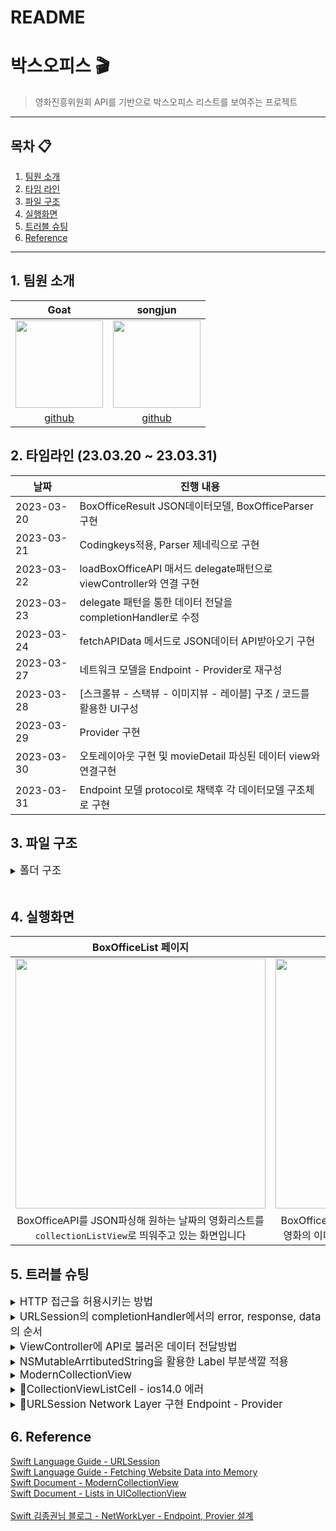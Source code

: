 # README

# 박스오피스 🎬
> 영화진흥위원회 API를 기반으로 박스오피스 리스트를 보여주는 프로젝트
---
## 목차 📋
1. [팀원 소개](#1-팀원-소개)
2. [타임 라인](#2-타임라인-230306--230310)
3. [파일 구조](#3-파일-구조)
4. [실행화면](#4-실행화면)
5. [트러블 슈팅](#5-트러블-슈팅)
6. [Reference](#6-reference)

---
## 1. 팀원 소개
|Goat|songjun|
|:---:|:---:|
|<img src="https://i.imgur.com/yoWVC56.png" width="140" height="140"/>|<img src="https://i.imgur.com/9Bd6NIT.png" width="140">|
|[github]( https://github.com/Goatt8)|[github](https://github.com/kimseongj)|


## 2. 타임라인 (23.03.20 ~ 23.03.31)
|날짜|진행 내용|
|---|---|
|2023-03-20|BoxOfficeResult JSON데이터모델, BoxOfficeParser구현|
|2023-03-21|Codingkeys적용, Parser 제네릭으로 구현|
|2023-03-22|loadBoxOfficeAPI 매서드 delegate패턴으로 viewController와 연결 구현|
|2023-03-23|delegate 패턴을 통한 데이터 전달을 completionHandler로 수정|
|2023-03-24|fetchAPIData 메서드로 JSON데이터 API받아오기 구현|
|2023-03-27|네트워크 모델을 Endpoint - Provider로 재구성|
|2023-03-28|[스크롤뷰 - 스택뷰 - 이미지뷰 - 레이블] 구조 / 코드를 활용한 UI구성|
|2023-03-29|Provider 구현|
|2023-03-30|오토레이아웃 구현 및  movieDetail 파싱된 데이터 view와 연결구현|
|2023-03-31|Endpoint 모델 protocol로 채택후 각 데이터모델 구조체로 구현|
## 3. 파일 구조

<details>
    <summary><big>폴더 구조</big></summary>

``` swift
BoxOffice
    │
    ├── Application
    │      ├── AppDelegate
    │      └── SceneDelegate
    ├── Model
    │      ├── DailyBoxOffice
    │      ├── MovieDetail
    │      ├── DaumImageSearch
    │      └── parser
    ├── NetWork
    │      ├── EndPointMakeable
    │      ├── MovieDetailEndpoint
    │      ├── DailyBoxOfficeEndpoint
    │      ├── HTTPMethod
    │      └── Provider
    ├── View
    │      ├── Main
    │      ├── BoxOfficeListCell
    │      └── MovieDetailView
    ├── Controller
    │      ├── MovieDetailViewController
    │      └── BoxOfficeViewController
    ├── Extension
    │      └── NSMutableAttributedString + Extesion
    ├── Assests
    ├── LaunchScreen
    └── BoxOfficeTests
          └── BoxOfficeTests
```

<br>    
    
</details>
<br/>

## 4. 실행화면
|BoxOfficeList 페이지|MovieDetail페이지|
|:----:|:----:|
|<img src="https://i.imgur.com/JZXjcNx.gif" width = 400 /> |<img src = "https://i.imgur.com/VuWZ8Et.gif" width = 400>|
|BoxOfficeAPI를 JSON파싱해 원하는 날짜의 영화리스트를 `collectionListView`로 띄워주고 있는 화면입니다|BoxOfficeList페이지에서 각각의 셀을 클릭하여 해당하는 영화의 이미지와 영화정보를 화면에 띄워주는 화면입니다|





</details>

## 5. 트러블 슈팅

<details>
    <summary><big>HTTP 접근을 허용시키는 방법</big></summary>

### :fire:HTTP 접근을 허용시켜주는 방법
>iOS 9 버전 이후부터 적용된 보안 정책으로, 보안에 취약한 네트워크를 차단시키기 때문에 아래와 같은 오류 메세지가 나왔습니다. 
>iOS 9 버전 이후부터 적용된 보안 정책은 ATS로 애플리케이션과 웹 서비스 사이에 통신에서 보안 향상을 위해 iOS 9.0부터 도입된 보안 정책으로, 보안이 취약한 네트워크를 차단하고, 모든 인터넷 통신 시 안전한 프로토콜을 사용하는 것을 보장한다고 합니다.

- 암호화 처리되지 않는 HTTP를 사용하여 네트워크 통신을 시도하면 아래와 같은 에러 로그를 띄우며 통신이 실패합니다.

<img width="956" alt="스크린샷 2023-03-21 오후 5 48 32" src="https://user-images.githubusercontent.com/88870642/226558255-f45f8cfc-85db-4f61-90a4-8f50c566ba6c.png">



- 해결방법
1. `info.plist`에 들어간다.
2. `Transport Security Settings`에 접근하여 `App Transport Security Settings`의 값을 `YES`로 바꾼다.
<img src= https://i.imgur.com/8QmPtiz.png>

    
</br>   
    
</details>
    
<details>
    <summary><big>URLSession의 completionHandler에서의 error, response, data의 순서</big></summary>    
    
### :fire: URLSession의 completionHandler에서 error, response, data의 순서
>코드의 순서가 `error`와 `response`를 먼저 처리하고 데이터를 사용하는 것이 올바른 순서입니다. 하지만 변경 전과 같이 `error`와 `response`가 `data` 밑에서 처리 될 경우 `error`와 `response`에서 에러가 날 경우 처리해줄 수 없었습니다. 그렇기 때문에 `error`, `response`, `data`의 순서를 수정하였습니다.

- 변경 전
```swift
 URLSession.shared.dataTask(with: request) { data, response, error in
            guard let validData = data else { return }
            guard let parsedData = parserType.Parse(data: validData) else {return}
            delegate?.fetchAPIData(data: parsedData)
            guard error != nil else { return }

            guard let httpURLResponse = response as? HTTPURLResponse, (200...299).contains(httpURLResponse.statusCode) else { return }
        }.resume()
```
- 변경 후
```swift
URLSession.shared.dataTask(with: request) { data, response, error in
            guard error == nil else { return }
            
            guard let httpURLResponse = response as? HTTPURLResponse, (200...299).contains(httpURLResponse.statusCode) else { return }
            
            guard let validData = data, let parsedData = parser.parse(data: validData) else { return }
            completion(parsedData)
        }.resume()
```
    
</details>    

<details>
    <summary><big>ViewController에 API로 불러온 데이터 전달방법</big></summary>  
    
### :fire:ViewController에 API로 불러온 데이터 전달하기
뷰컨트롤러에 API로 받아온 데이터를 전달하는 방법으로 처음에는 `delegate`패턴을 사용하여 뷰컨트롤러에 데이터를 전달하는 방법을 택했는데, `delegate`패턴이 불필요해보인다는 의견이있어서 `escaping Closure`를 사용하는 방법으로 변경했습니다. `delegate` 패턴 사용시 불필요한 전달용 매서드도 만들어야했고 코드도 불필요하게 길어지는게 단점으로 보였습니다.
```swift
func loadBoxOfficeAPI<T: Decodable>(urlAddress: String, parser: Parser<T>
                                    ,completion: @escaping (T) -> Void)

```
    
</details>       
    
<details>
    <summary><big>NSMutableArrtibutedString을 활용한 Label 부분색깔 적용</big></summary>  

### :fire: NSMutableAttributedString에서 색깔별 메서드 구현
- 한개의 Label에 여러 색의 글자를 넣기 위해 고민했고, 이를 해결하기 위해 `NSMutableAttributedString`을 `extension`하여 색깔별 메서드를 생성하였습니다.

- 초기 구현 형태
```swift
extension NSMutableAttributedString {
    func makeRedText(string: String) -> NSMutableAttributedString {
        let attributes: [NSAttributedString.Key: Any] = [.foregroundColor: UIColor.red]
        append(NSAttributedString(string: string, attributes: attributes))
        
        return self
    }
    
    func makeBlueText(string: String) -> NSMutableAttributedString {
        let attributes: [NSAttributedString.Key: Any] = [.foregroundColor: UIColor.blue]
        append(NSAttributedString(string: string, attributes: attributes))
        
        return self
    }
    
    func makeBlackText(string: String) -> NSMutableAttributedString {
        let attributes: [NSAttributedString.Key: Any] = [.foregroundColor: UIColor.black]
        append(NSAttributedString(string: string, attributes: attributes))
        
        return self
    }
}
```

- 수정된 구현 형태
    - 메서드를 하나로 통합하고 색을 매개변수로 받게끔 수정하여 리팩토링했습니다.

```swift
extension NSMutableAttributedString {
    func makeColorToText(string: String, color: UIColor) -> NSMutableAttributedString {
        let attributes: [NSAttributedString.Key: Any] = [.foregroundColor: color]
        append(NSAttributedString(string: string, attributes: attributes))
        
        return self
    }
}
```
        
</details> 
    
<details>
    <summary><big>ModernCollectionView</big></summary>        

### :fire: Modern CollectionView

<img src = "https://i.imgur.com/14YUXZE.png">

<img src = "https://i.imgur.com/oMfahD4.png" width = 40%, height = 40% >
iOS 14.0부터 적용 가능한 Modern CollectionView를 사용하기 위해 위와같이 [ item - group - section ] 형식의 레이아웃을 적용했습니다.

```swift
setUpCompositionalLayout() -> UICollectionViewLayout {
    let layout = UICollectionViewCompositionalLayout {
        // item - group - section 
    }
    return layout
}
```
* 따라서 저희는 setUpCompositionalLayout 매서드가 UICollectionViewLayout을 반환하도록 매서드를 만들고 안에  [ item - group - section ] 형식으로 레이아웃을 구성했습니다

</details>    
    
<details>
    <summary><big>CollectionViewListCell - ios14.0 에러</big></summary>     
        
### :fire: CollectionViewListCell - ios14.0에러 

<img src = "https://i.imgur.com/rZuDfds.png" width = 40%, height = 40%>

* 위 화면과 같이 accessoryView를 추가하기위해서는 `tableview` 또는 일반 `collectionViewCell`이 아닌 `collectionViewListCell`이 필요했습니다.

<img src = "https://user-images.githubusercontent.com/88870642/228410171-743d365a-6332-46a0-bfc2-8fd9c5b4fc4f.png">

* 그런데 `collectionViewListCell`로 `boxOfficeListCell`을 사용하기 위해선 ios 14.0 업데이트가 필요하다는 에러가 나왔고, 이를 해결하기위해서 BoxOffice 프로젝트의 minimal Develoment를 ios 14.0으로 조정해주었습니다.

</details>  
    
<details>
    <summary><big>URLSession Network Layer 구현 Endpoint - Provider </big></summary>      
        
### :fire: URLSession Network Layer 구현
- URLSession을 사용하여 Endpoint와 Provider를 구현하기 위해 많은 코드적 실험을 했던것 같습니다.

#### 1. class를 이용한 Endpoint
    - class를 이용한 Endpoint 형태로 인스턴스 시 필요한 `baseURL`, `path`, `method`, `queryItems`를 초기화 해줘야 합니다. 
    - 아래 코드에서 볼 수 있듯이 초기화 시 코드의 가독성이 매우 떨어집니다.
    - 또한, Endpoint가 매우 범용적으로 사용되게 됩니다.
- class로 Endpoint를 구현한 형태
```swift
class EndPoint {
        var baseURL: BaseURL
        var path: Path
        var method: HTTPMethod
        var queryItems: [URLQueryItem]
        
    init(baseURL: BaseURL, path: Path, method: HTTPMethod, queryItems: [URLQueryItem]) {
        self.baseURL = baseURL
        self.path = path
        self.method = method
        self.queryItems = queryItems
    }
    ...
```
- 초기화 형태
```swift
let endpoint = EndPoint(baseURL: BaseURL.kobis,
                                path: Path.dailyBoxOffice,
                                method: HTTPMethod.get,
                                queryItems: [URLQueryItem(name: QueryItemsName.key.rawValue,
                                                          value: QueryItemsValue.keyValue.rawValue),
                                             URLQueryItem(name: QueryItemsName.targetDate.rawValue,
                                                          value: QueryItemsValue.targetDateValue.rawValue)])
```

#### 2. protocol를 이용한 Endpoint 
    - class로 Endpoint를 구현했을 때의 문제점을 해결하기 위해 protocol을 사용하는 방식으로 구현했습니다.
    - `EndpointMakeable`이라는 protocol을 만들어 각각의 Endpoint가 `EndpointMakeable`을 채택하는 식으로 구현하였습니다.

```swift
protocol EndpointMakeable {
    var baseURL: String { get }
    var path: String { get }
    var method: String { get }
    var queryItems: [URLQueryItem] { get }
    
    func makeURL() -> URL?
    func makeURLRequest() -> URLRequest?
}

extension EndpointMakeable {
    
    func makeURL() -> URL? {
        var urlComponents = URLComponents(string: baseURL)
        urlComponents?.path = path
        urlComponents?.queryItems = queryItems
        
        guard let url = urlComponents?.url else { return nil }
        
        return url
    }
    
    func makeURLRequest() -> URLRequest? {
        guard let url = makeURL() else { return nil }
        var urlRequest = URLRequest(url: url)
        urlRequest.httpMethod = method
        
        return urlRequest
    }
}
```
```swift
struct MovieDetailEndpoint: EndpointMakeable {
    var baseURL: String = "http://kobis.or.kr"
    var path: String = "/kobisopenapi/webservice/rest/movie/searchMovieInfo.json"
    var method: String = HTTPMethod.get.rawValue
    var queryItems: [URLQueryItem] = [URLQueryItem(name: "key", value: "f5eef3421c602c6cb7ea224104795888")]

```
        
</details> 


## 6. Reference
[Swift Language Guide - URLSession](https://developer.apple.com/documentation/foundation/urlsession)<br />
[Swift Language Guide - Fetching Website Data into Memory](https://developer.apple.com/documentation/foundation/url_loading_system/fetching_website_data_into_memory)<br />
[Swift Document - ModernCollectionView](https://developer.apple.com/documentation/uikit/views_and_controls/collection_views/implementing_modern_collection_views)<br />
[Swift Document - Lists in UICollectionView](https://developer.apple.com/videos/play/wwdc2020/10026)<br />   
[Swift 김종권님 블로그 - NetWorkLyer - Endpoint, Provier 설계](https://ios-development.tistory.com/719)
